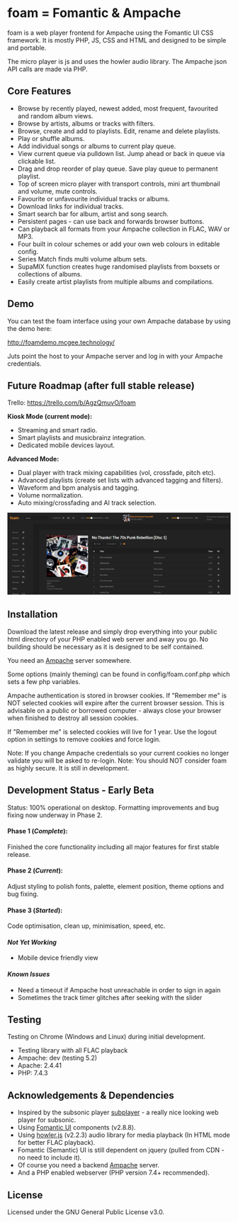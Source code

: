 # foam = Fomantic & Ampache

foam is a web player frontend for Ampache using the Fomantic UI CSS framework. It is mostly PHP, JS, CSS and HTML and designed to be simple and portable.

The micro player is js and uses the howler audio library. The Ampache json API calls are made via PHP.

## Core Features

- Browse by recently played, newest added, most frequent, favourited and random album views.
- Browse by artists, albums or tracks with filters.
- Browse, create and add to playlists. Edit, rename and delete playlists.
- Play or shuffle albums.
- Add individual songs or albums to current play queue.
- View current queue via pulldown list. Jump ahead or back in queue via clickable list.
- Drag and drop reorder of play queue. Save play queue to permanent playlist.
- Top of screen micro player with transport controls, mini art thumbnail and volume, mute controls.
- Favourite or unfavourite individual tracks or albums.
- Download links for individual tracks.
- Smart search bar for album, artist and song search.
- Persistent pages - can use back and forwards browser buttons.
- Can playback all formats from your Ampache collection in FLAC, WAV or MP3.
- Four built in colour schemes or add your own web colours in editable config.
- Series Match finds multi volume album sets.
- SupaMIX function creates huge randomised playlists from boxsets or collections of albums.
- Easily create artist playlists from multiple albums and compilations.

## Demo
You can test the foam interface using your own Ampache database by using the demo here:

http://foamdemo.mcgee.technology/

Juts point the host to your Ampache server and log in with your Ampache credentials.

## Future Roadmap (after full stable release)

Trello: https://trello.com/b/AgzQmuvO/foam

**Kiosk Mode (current mode):**
- Streaming and smart radio.
- Smart playlists and musicbrainz integration.
- Dedicated mobile devices layout.

**Advanced Mode:**
- Dual player with track mixing capabilities (vol, crossfade, pitch etc).
- Advanced playlists (create set lists with advanced tagging and filters).
- Waveform and bpm analysis and tagging.
- Volume normalization.
- Auto mixing/crossfading and AI track selection.

![Overview](/img/screenshot_pre-release_wip3_sml.png)

## Installation
Download the latest release and simply drop everything into your public html directory of your PHP enabled web server and away you go. No building should be necessary as it is designed to be self contained.

You need an [Ampache](https://github.com/ampache/ampache) server somewhere.

Some options (mainly theming) can be found in config/foam.conf.php which sets a few php variables.

Ampache authentication is stored in browser cookies. If "Remember me" is NOT selected cookies will expire after the current browser session.
This is advisable on a public or borrowed computer - always close your browser when finished to destroy all session cookies.

If "Remember me" is selected cookies will live for 1 year. Use the logout option in settings to remove cookies and force login.

Note: If you change Ampache credentials so your current cookies no longer validate you will be asked to re-login.
Note: You should NOT consider foam as highly secure. It is still in development.

## Development Status - Early Beta
Status: 100% operational on desktop. Formatting improvements and bug fixing now underway in Phase 2.

#### Phase 1 (*Complete*):
Finished the core functionality including all major features for first stable release.

#### Phase 2 (*Current*):
Adjust styling to polish fonts, palette, element position, theme options and bug fixing.

#### Phase 3 (*Started*):
Code optimisation, clean up, minimisation, speed, etc.

#### _Not Yet Working_
- Mobile device friendly view

#### _Known Issues_
- Need a timeout if Ampache host unreachable in order to sign in again
- Sometimes the track timer glitches after seeking with the slider

## Testing
Testing on Chrome (Windows and Linux) during initial development.
- Testing library with all FLAC playback
- Ampache: dev (testing 5.2)
- Apache: 2.4.41
- PHP: 7.4.3

## Acknowledgements & Dependencies
- Inspired by the subsonic player [subplayer](https://github.com/peguerosdc/subplayer) - a really nice looking web player for subsonic.
- Using [Fomantic UI](https://github.com/fomantic/Fomantic-UI) components (v2.8.8).
- Using [howler.js](https://github.com/goldfire/howler.js) (v2.2.3) audio library for media playback (In HTML mode for better FLAC playback).
- Fomantic (Semantic) UI is still dependent on jquery (pulled from CDN - no need to include it).
- Of course you need a backend [Ampache](https://github.com/ampache/ampache) server.
- And a PHP enabled webserver (PHP version 7.4+ recommended).

## License

Licensed under the GNU General Public License v3.0.
